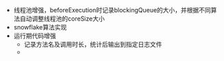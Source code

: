 - 线程池增强，beforeExecution时记录blockingQueue的大小，并根据不同算法自动调整线程池的coreSize大小
- snowflake算法实现
- 运行期代码增强
    - 记录方法名及调用时长，统计后输出到指定日志文件
    - 


